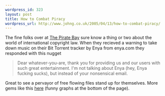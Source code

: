 ```yaml
--- 
wordpress_id: 323
layout: post
title: How to Combat Piracy
wordpress_url: http://www.johng.co.uk/2005/04/13/how-to-combat-piracy/
---
```

The fine folks over at <a href="http://www.thepiratebay.org/">The Pirate Bay</a> sure know a thing or two about the world of international copyright law. When they recieved a warning to take down music on their Bit Torrent tracker by Enya from enya.com they responded with this nugget

<blockquote>Dear whatever-you-are,
thank you for providing us and our users with such great entertainment. I'm not talking about Enya (hey, Enya fucking sucks), but instead of your nonsensical email.</blockquote>

Great to see a pervayor of free flowing files stand up for themselves. More gems like this <a href="http://static.thepiratebay.org/legal/">here</a> (funny graphs at the bottom of the page).
